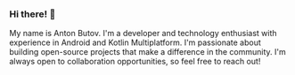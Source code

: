 ### Hi there! 👋
My name is Anton Butov. I'm a developer and technology enthusiast with experience in Android and Kotlin Multiplatform. I'm passionate about building open-source projects that make a difference in the community. I'm always open to collaboration opportunities, so feel free to reach out!
